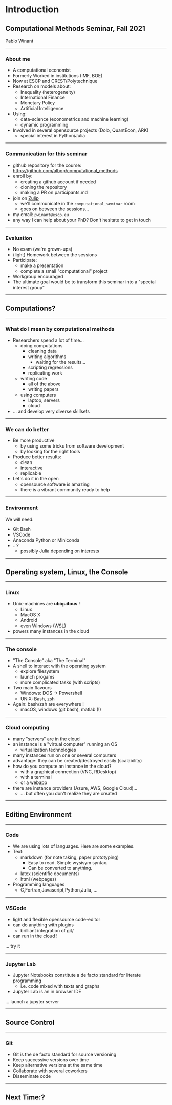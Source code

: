 # Introduction

## Computational Methods Seminar, Fall 2021

Pablo Winant

----

### About me

- A computational economist
- Formerly Worked in institutions (IMF, BOE)
- Now at ESCP and CREST/Polytechnique
- Research on models about:
    - Inequality (heterogeneity)
    - International Finance
    - Monetary Policy
    - Artificial Intelligence
- Using:
  - data-science (econometrics and machine learning)
  - dynamic programming
- Involved in several opensource projects (Dolo, QuantEcon, ARK)
  - special interest in Python/Julia

----

### Communication for this seminar

- github repository for the course: https://github.com/albop/computational_methods
- enroll by:
  - creating a github account if needed
  - cloning the repository
  - making a PR on participants.md
- join on [Zulip](econforge.zulipchat.org)
  - we'll communicate in the `computational_seminar` room
  - goes on between the sessions...
- my email: `pwinant@escp.eu`
- any way I can help about your PhD? Don't hesitate to get in touch

----

### Evaluation

- No exam (we're grown-ups)
- (light) Homework between the sessions
- Participate:
  - make a presentation
  - complete a small "computational" project
- Workgroup encouraged
- The ultimate goal would be to transform this seminar into a "special interest group"

---

## Computations?

----

### What do I mean by computational methods

- Researchers spend a lot of time...
  - doing computations
    - cleaning data
    - writing algorithms
      - waiting for the results...
    - scripting regressions
    - replicating work
  - writing code
    - all of the above
    - writing papers
  - using computers
    - laptop, servers
    - cloud
- ... and develop very diverse skillsets

----

### We can do better

- Be more productive
  - by using some tricks from software development
  - by looking for the right tools
- Produce better results:
  - clean
  - interactive
  - replicable
- Let's do it in the open
  - opensource software is amazing
  - there is a vibrant community ready to help

----

### Environment

We will need:
- Git Bash
- VSCode
- Anaconda Python or Miniconda
- ...?
  - possibly Julia depending on interests

---

## Operating system, Linux, the Console

----

### Linux

- Unix-machines are __ubiquitous__ !
  - Linux
  - MacOS X
  - Android
  - even Windows (WSL)
- powers many instances in the cloud

----

### The console

- "The Console" aka "The Terminal"
- A shell to interact with the operating system
  - explore filesystem
  - launch progams
  - more complicated tasks (with scripts)
- Two main flavours
  - Windows: DOS -> Powershell
  - UNIX: Bash, zsh
- Again: bash/zsh are everywhere !
  - macOS, windows (git bash), matlab (!)

----

### Cloud computing

- many "servers" are in the cloud
- an instance is a "virtual computer" running an OS
  - virtualization technologies
- many instances run on one or several computers
- advantage: they can be created/destroyed easily (scalability)
- how do you compute an instance in the cloud?
  - with a graphical connection (VNC, RDesktop)
  - with a terminal
  - or a webapp
- there are instance providers (Azure, AWS, Google Cloud)...
  - ... but often you don't realize they are created

---

## Editing Environment

----

### Code

- We are using lots of languages. Here are some examples.
- Text:
  - markdown (for note taking, paper prototyping)
    - Easy to read. Simple wysisym syntax.
    - Can be converted to anything.
  - latex (scientific documents)
  - html (webpages)
- Programming languages
  - C,Fortran,Javascript,Python,Julia, ...

----

### VSCode

- light and flexible opensource code-editor
- can do anything with plugins
  - brilliant integration of git/ 
- can run in the cloud !

... try it

----

### Jupyter Lab

- Jupyter Notebooks constitute a de facto standard for literate programming
  - i.e. code mixed with texts and graphs
- Jupyter Lab is an in browser IDE

... launch a jupyter server

---

## Source Control


----

### Git

- Git is the de facto standard for source versioning
- Keep successive versions over time
- Keep alternative versions at the same time
- Collaborate with several coworkers
- Disseminate code

---

## Next Time:?